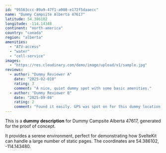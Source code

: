 ```yaml
---
id: "95563ccc-89a9-47f1-a908-e172f5daaecc"
name: "Dummy Campsite Alberta 47617"
latitude: 54.386102
longitude: -114.14348
continent: "north-america"
country: "canada"
region: "alberta"
amenities:
  - "ATV-access"
  - "water"
  - "cell-service"
images:
  - "https://res.cloudinary.com/demo/image/upload/v1/sample.jpg"
reviews:
  - author: "Dummy Reviewer A"
    date: "2025-02-010"
    rating: 3
    comment: "A nice, quiet dummy spot with some basic amenities."
  - author: "Dummy Reviewer B"
    date: "2025-09-08"
    rating: 2
    comment: "Found it easily. GPS was spot on for this dummy location."
---
```


This is a **dummy description** for Dummy Campsite Alberta 47617, generated for the proof of concept.

It provides a serene environment, perfect for demonstrating how SvelteKit can handle a large number of static pages. The coordinates are 54.386102, -114.143480.

